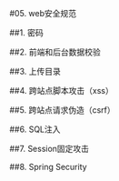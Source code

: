 #05. web安全规范

##1. 密码

##2. 前端和后台数据校验

##3. 上传目录

##4. 跨站点脚本攻击（xss）

##5. 跨站点请求伪造（csrf）

##6. SQL注入

##7. Session固定攻击

##8. Spring Security
